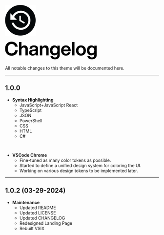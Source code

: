 <img src="img/changelog.png" alt="drawing" width="100"/>

<br/>
<br/>
<img src="img/changelog-title.png" alt="drawing" width="300"/>

<br/>
<br/>
All notable changes to this theme will be documented here.

---


## 1.0.0

- **Syntax Highlighting**
  - JavaScript+JavaScript React
  - TypeScript
  - JSON
  - PowerShell
  - CSS
  - HTML
  - C#
<br/>

- **VSCode Chrome**
  - Fine-tuned as many color tokens as possible.
  - Started to define a unified design system for coloring the UI.
  - Working on various design tokens to be implemented later.

---

## 1.0.2 (03-29-2024)

- **Maintenance**
  - Updated README
  - Updated LICENSE
  - Updated CHANGELOG
  - Redesigned Landing Page
  - Rebuilt VSIX

